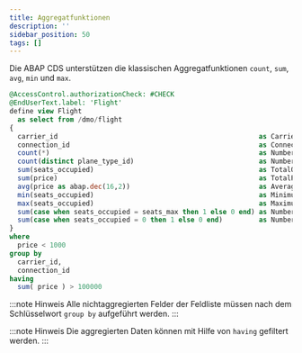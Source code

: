 ```yaml
---
title: Aggregatfunktionen
description: ''
sidebar_position: 50
tags: []
---
```


Die ABAP CDS unterstützen die klassischen Aggregatfunktionen `count`, `sum`, `avg`, `min` und `max`.

```sql showLineNumbers
@AccessControl.authorizationCheck: #CHECK
@EndUserText.label: 'Flight'
define view Flight
  as select from /dmo/flight
{
  carrier_id                                                  as CarrierId,
  connection_id                                               as ConnectionId,
  count(*)                                                    as NumberOfFlights,
  count(distinct plane_type_id)                               as NumberOfDifferentPlaneTypeIds,
  sum(seats_occupied)                                         as TotalOccupiedSeats,
  sum(price)                                                  as TotalPrice,
  avg(price as abap.dec(16,2))                                as AveragePrice,
  min(seats_occupied)                                         as MinimumOccupiedSeats,
  max(seats_occupied)                                         as MaximumOccupiedSeats,
  sum(case when seats_occupied = seats_max then 1 else 0 end) as NumberOfBookedUpFlights,
  sum(case when seats_occupied = 0 then 1 else 0 end)         as NumberOfEmptyFlights
}
where
  price < 1000
group by
  carrier_id,
  connection_id
having
  sum( price ) > 100000
```

:::note Hinweis
Alle nichtaggregierten Felder der Feldliste müssen nach dem Schlüsselwort `group by` aufgeführt werden.
:::

:::note Hinweis
Die aggregierten Daten können mit Hilfe von `having` gefiltert werden.
:::
